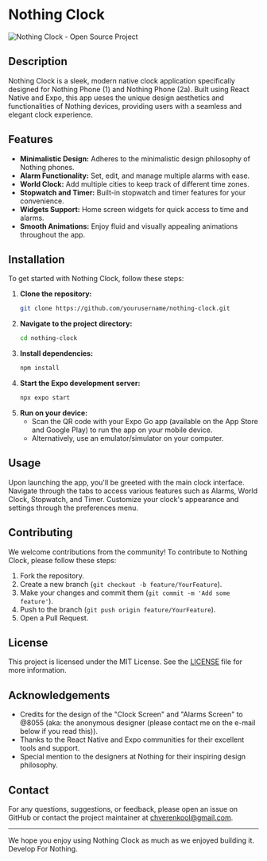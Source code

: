 # Nothing Clock

![Nothing Clock - Open Source Project](https://github.com/SushiiReboot/Nothing-Clock/assets/101837968/7416a6fd-f542-42d0-9ce2-3b95afd0e787)

## Description

Nothing Clock is a sleek, modern native clock application specifically designed for Nothing Phone (1) and Nothing Phone (2a). Built using React Native and Expo, this app ueses the unique design aesthetics and functionalities of Nothing devices, providing users with a seamless and elegant clock experience. 

## Features

- **Minimalistic Design:** Adheres to the minimalistic design philosophy of Nothing phones.
- **Alarm Functionality:** Set, edit, and manage multiple alarms with ease.
- **World Clock:** Add multiple cities to keep track of different time zones.
- **Stopwatch and Timer:** Built-in stopwatch and timer features for your convenience.
- **Widgets Support:** Home screen widgets for quick access to time and alarms.
- **Smooth Animations:** Enjoy fluid and visually appealing animations throughout the app.

## Installation

To get started with Nothing Clock, follow these steps:

1. **Clone the repository:**
    ```sh
    git clone https://github.com/yourusername/nothing-clock.git
    ```
2. **Navigate to the project directory:**
    ```sh
    cd nothing-clock
    ```
3. **Install dependencies:**
    ```sh
    npm install
    ```
4. **Start the Expo development server:**
    ```sh
    npx expo start
    ```
5. **Run on your device:**
    - Scan the QR code with your Expo Go app (available on the App Store and Google Play) to run the app on your mobile device.
    - Alternatively, use an emulator/simulator on your computer.

## Usage

Upon launching the app, you'll be greeted with the main clock interface. Navigate through the tabs to access various features such as Alarms, World Clock, Stopwatch, and Timer. Customize your clock's appearance and settings through the preferences menu.

## Contributing

We welcome contributions from the community! To contribute to Nothing Clock, please follow these steps:

1. Fork the repository.
2. Create a new branch (`git checkout -b feature/YourFeature`).
3. Make your changes and commit them (`git commit -m 'Add some feature'`).
4. Push to the branch (`git push origin feature/YourFeature`).
5. Open a Pull Request.

## License

This project is licensed under the MIT License. See the [LICENSE](LICENSE) file for more information.

## Acknowledgements

- Credits for the design of the "Clock Screen" and "Alarms Screen" to @8055 (aka: the anonymous designer (please contact me on the e-mail below if you read this)).
- Thanks to the React Native and Expo communities for their excellent tools and support.
- Special mention to the designers at Nothing for their inspiring design philosophy.

## Contact

For any questions, suggestions, or feedback, please open an issue on GitHub or contact the project maintainer at [chverenkool@gmail.com](mailto:chverenkool@gmail.com).

---

We hope you enjoy using Nothing Clock as much as we enjoyed building it. Develop For Nothing.
